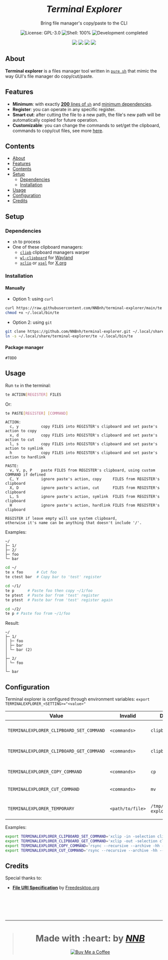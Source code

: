 <h1 align="center"><i>Terminal Explorer</i></h1>
<p align="center">Bring file manager's copy/paste to the CLI</p>
<p align="center"><img src="https://img.shields.io/github/license/NNBnh/terminal-explorer?labelColor=073551&color=4EAA25&style=for-the-badge" alt="License: GPL-3.0"> <img src="https://img.shields.io/github/languages/top/NNBnh/terminal-explorer?logo=gnu-bash&labelColor=073551&color=4EAA25&logoColor=FFFFFF&style=for-the-badge" alt="Shell: 100%"> <img src="https://img.shields.io/badge/development-completed-%234EAA25.svg?labelColor=073551&style=for-the-badge&logoColor=FFFFFF" alt="Development completed"></p>
<p align="center"><img src="https://img.shields.io/github/watchers/NNBnh/terminal-explorer?labelColor=073551&color=4EAA25&style=flat-square"> <img src="https://img.shields.io/github/stars/NNBnh/terminal-explorer?labelColor=073551&color=4EAA25&style=flat-square"> <img src="https://img.shields.io/github/forks/NNBnh/terminal-explorer?labelColor=073551&color=4EAA25&style=flat-square"> <img src="https://img.shields.io/github/issues/NNBnh/terminal-explorer?labelColor=073551&color=4EAA25&style=flat-square"></p>

## About
**Terminal explorer** is a files manager tool written in [`pure sh`](https://github.com/dylanaraps/pure-sh-bible) that mimic the way GUI's file manager do copy/cut/paste.

## Features
- **Minimum**: with exactly [**200** lines of `sh`](https://github.com/NNBnh/terminal-explorer/blob/main/te#L200) and [minimum dependencies](#dependencies).
- **Register**: you can operate in any specific register.
- **Smart cut**: after cutting the file to a new path, the file's new path will be automatically copied for future operation.
- **Customizable**: you can change the commands to set/get the clipboard, commands to copy/cut files, see more [here](#configuration).

## Contents
- [About](#about)
- [Features](#features)
- [Contents](#contents)
- [Setup](#setup)
  - [Dependencies](#dependencies)
  - [Installation](#installation)
- [Usage](#usage)
- [Configuration](#configuration)
- [Credits](#credits)

## Setup
### Dependencies
- `sh` to process
- One of these clipboard managers:
  - [`clipb`](https://github.com/NNBnh/clipb) clipboard managers warper
  - [`wl-clipboard`](https://github.com/bugaevc/wl-clipboard) for [Wayland](https://wayland.freedesktop.org)
  - [`xclip`](https://github.com/astrand/xclip) or [`xsel`](http://www.kfish.org/software/xsel) for [X.org](https://www.x.org)

### Installation
#### Manually
- Option 1: using `curl`

```sh
curl https://raw.githubusercontent.com/NNBnh/terminal-explorer/main/te > ~/.local/bin/te
chmod +x ~/.local/bin/te
```

- Option 2: using `git`

```sh
git clone https://github.com/NNBnh/terminal-explorer.git ~/.local/share/terminal-explorer
ln -s ~/.local/share/terminal-explorer/te ~/.local/bin/te
```

#### Package manager
`#TODO`

## Usage
Run `te` in the terminal:

```sh
te ACTION[REGISTER] FILES
```

Or:

```sh
te PASTE[REGISTER] [COMMAND]
```

```console
ACTION:
  c, y          copy FILES into REGISTER's clipboard and set paste's action to copy
  x, d          copy FILES into REGISTER's clipboard and set paste's action to cut
  l, s          copy FILES into REGISTER's clipboard and set paste's action to symlink
  h             copy FILES into REGISTER's clipboard and set paste's action to hardlink
```

```console
PASTE:
  v, V, p, P    paste FILES from REGISTER's clipboard, using custom COMMAND if defined
  C, Y          ignore paste's action, copy     FILES from REGISTER's clipboard
  X, D          ignore paste's action, cut      FILES from REGISTER's clipboard
  L, S          ignore paste's action, symlink  FILES from REGISTER's clipboard
  H             ignore paste's action, hardlink FILES from REGISTER's clipboard
```

```console
REGISTER if leave empty will use system clipboard,
otherwise it's name can be anything that doesn't include '/'.
```

Examples:

```console
~/
├─ 1/
├─ 2/
├─ foo
└─ bar
```

```sh
cd ~/
te x foo      # Cut foo
te ctest bar  # Copy bar to 'test' register

cd ~/1/
te p      # Paste foo then copy ~/1/foo
te ptest  # Paste bar from 'test' register
te ptest  # Paste bar from 'test' register again

cd ~/2/
te p # Paste foo from ~/1/foo
```

Result:

```console
~/
├─ 1/
│ ├─ foo
│ ├─ bar
│ └─ bar (2)
│
├─ 2/
│ └─ foo
│
└─ bar
```

## Configuration
Terminal explorer is configured through environment variables: `export TERMINALEXPLORER_<SETTING>="<value>"`

|Value|Invalid|Default|Description|
|-|-|-|-|
|`TERMINALEXPLORER_CLIPBOARD_SET_COMMAND`|`<commands>`|`clipb copy`|Command to set the clipboard|
|`TERMINALEXPLORER_CLIPBOARD_GET_COMMAND`|`<commands>`|`clipb paste`|Command to get the clipboard|
|`TERMINALEXPLORER_COPY_COMMAND`|`<commands>`|`cp`|Command to copy files|
|`TERMINALEXPLORER_CUT_COMMAND`|`<commands>`|`mv`|Command to cut files|
|||||
|`TERMINALEXPLORER_TEMPORARY`|`<path/to/file>`|`/tmp/terminal-explorer`|Temporary file's location|

Examples:

```sh
export TERMINALEXPLORER_CLIPBOARD_SET_COMMAND='xclip -in -selection clipboard'
export TERMINALEXPLORER_CLIPBOARD_GET_COMMAND='xclip -out -selection clipboard'
export TERMINALEXPLORER_COPY_COMMAND='rsync --recursive --archive -hh --partial --info=stats1 --info=progress2 --modify-window=1'
export TERMINALEXPLORER_CUT_COMMAND='rsync --recursive --archive -hh --partial --info=stats1 --info=progress2 --modify-window=1 --remove-source-files'
```

## Credits
Special thanks to:
- [**File URI Specification**](https://www.freedesktop.org/wiki/Specifications/file-uri-spec) by [Freedesktop.org](https://www.freedesktop.org)

<br><br><br><br>

---

> <h1 align="center">Made with :heart: by <a href="https://github.com/NNBnh"><i>NNB</i></a></h1>
>
> <p align="center"><a href="https://www.buymeacoffee.com/nnbnh"><img src="https://img.shields.io/badge/buy_me_a_coffee%20-%23F7CA88.svg?logo=buy-me-a-coffee&logoColor=333333&style=for-the-badge" alt="Buy Me a Coffee"></p>
